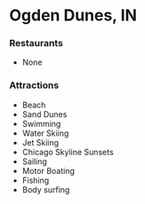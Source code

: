 # Ogden Dunes, IN

### Restaurants
- None
### Attractions
- Beach
- Sand Dunes
- Swimming
- Water Skiing
- Jet Skiing
- Chicago Skyline Sunsets
- Sailing
- Motor Boating
- Fishing
- Body surfing
